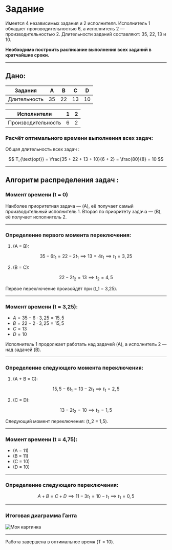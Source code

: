 # **Задание**  
Имеется 4 независимых задания и 2 исполнителя. Исполнитель 1 обладает производительностью 6, а исполнитель 2 — производительностью 2. Длительности заданий составляют: 35, 22, 13 и 10.  

**Необходимо построить расписание выполнения всех заданий в кратчайшие сроки.**  

---

## **Дано:**  

| Задания      | A  | B  | C  | D  |
|--------------|----|----|----|----|
| Длительность | 35 | 22 | 13 | 10 |

| Исполнители  | 1  | 2  |
|--------------|----|----|
| Производительность | 6  | 2  |

### **Расчёт оптимального времени выполнения всех задач:**  

Общая длительность всех задач :  

$$
T_{\text{opt}} = \frac{35 + 22 + 13 + 10}{6 + 2} = \frac{80}{8} = 10
$$  

---

## **Алгоритм распределения задач :**  

### Момент времени \(t = 0\)  

Наиболее приоритетная задача — \(A\), её получает самый производительный исполнитель 1. Вторая по приоритету задача — \(B\), её получает исполнитель 2.  

---

### Определение первого момента переключения:  

1. \(A = B\):  

$$
35 - 6t_1 = 22 - 2t_1 \implies 13 = 4t_1 \implies t_1 = 3,25
$$

2. \(B = C\):  

$$
22 - 2t_2 = 13 \implies t_2 = 4,5
$$

Первое переключение произойдёт при \(t_1 = 3,25\).  

---

### Момент времени \(t = 3,25\):  

- $A = 35 - 6 \cdot 3,25 = 15,5$
- $B = 22 - 2 \cdot 3,25 = 15,5$  
- $C = 13$  
- $D = 10$  

Исполнитель 1 продолжает работать над задачей \(A\), а исполнитель 2 — над задачей \(B\).  

---

### Определение следующего момента переключения:  

1. \(A + B = C\):  

$$
15,5 - 6t_1 = 13 - 2t_1 \implies t_1 = 2,5
$$

2. \(C = D\):
   
$$
13 - 2t_2 = 10 \implies t_2 = 1,5
$$  

Следующий момент переключения: \(t_2 = 1,5\).  

---

### Момент времени \(t = 4,75\):  

- \(A = 11\)  
- \(B = 11\)  
- \(C = 10\)  
- \(D = 10\)  

---

### Определение следующего переключения:  

$$
A + B = C + D \implies 11 - 3t_1 = 10 - t_1 \implies t_1 = 0,5
$$  

---

### Итоговая диаграмма Ганта  

![Моя картинка](../../../../../Downloads/MarkDown_alg%202/алг_мих_5.jpg)

---

Работа завершена в оптимальное время \(T = 10\).

